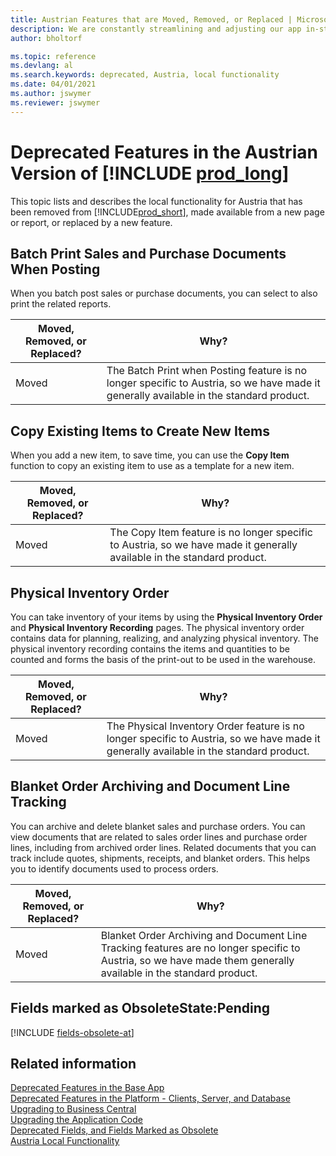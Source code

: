 ```yaml
---
title: Austrian Features that are Moved, Removed, or Replaced | Microsoft Docs
description: We are constantly streamlining and adjusting our app in-step with market developments. Read about the features for Austria that we have moved, removed, or replaced.
author: bholtorf

ms.topic: reference
ms.devlang: al
ms.search.keywords: deprecated, Austria, local functionality
ms.date: 04/01/2021
ms.author: jswymer
ms.reviewer: jswymer
---
```


# Deprecated Features in the Austrian Version of [!INCLUDE [prod_long](../developer/includes/prod_long.md)]
This topic lists and describes the local functionality for Austria that has been removed from [!INCLUDE[prod_short](../developer/includes/prod_short.md)], made available from a new page or report, or replaced by a new feature.

## Batch Print Sales and Purchase Documents When Posting
When you batch post sales or purchase documents, you can select to also print the related reports.

|Moved, Removed, or Replaced?|Why?|
|----|----|
|Moved| The Batch Print when Posting feature is no longer specific to Austria, so we have made it generally available in the standard product. |

## Copy Existing Items to Create New Items
When you add a new item, to save time, you can use the **Copy Item** function to copy an existing item to use as a template for a new item.

|Moved, Removed, or Replaced?|Why?|
|----|----|
|Moved| The Copy Item feature is no longer specific to Austria, so we have made it generally available in the standard product. |

## Physical Inventory Order
You can take inventory of your items by using the **Physical Inventory Order** and **Physical Inventory Recording** pages. The physical inventory order contains data for planning, realizing, and analyzing physical inventory. The physical inventory recording contains the items and quantities to be counted and forms the basis of the print-out to be used in the warehouse.

|Moved, Removed, or Replaced?|Why?|
|----|----|
|Moved| The Physical Inventory Order feature is no longer specific to Austria, so we have made it generally available in the standard product. |

## Blanket Order Archiving and Document Line Tracking
You can archive and delete blanket sales and purchase orders. You can view documents that are related to sales order lines and purchase order lines, including from archived order lines. Related documents that you can track include quotes, shipments, receipts, and blanket orders. This helps you to identify documents used to process orders.

|Moved, Removed, or Replaced?|Why?|
|----|----|
|Moved| Blanket Order Archiving and Document Line Tracking features are no longer specific to Austria, so we have made them generally available in the standard product. |

## Fields marked as ObsoleteState:Pending

[!INCLUDE [fields-obsolete-at](../includes/fields-obsolete-at.md)]

## Related information

[Deprecated Features in the Base App](deprecated-features-w1.md)  
[Deprecated Features in the Platform - Clients, Server, and Database](deprecated-features-platform.md)  
[Upgrading to Business Central](upgrading-to-business-central.md)  
[Upgrading the Application Code](upgrading-the-application-code.md)  
[Deprecated Fields, and Fields Marked as Obsolete](deprecated-fields.md)  
[Austria Local Functionality](/dynamics365/business-central/LocalFunctionality/Austria/austria-local-functionality)  
